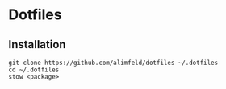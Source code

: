 # Dotfiles

## Installation

```shell
git clone https://github.com/alimfeld/dotfiles ~/.dotfiles
cd ~/.dotfiles
stow <package>
```

